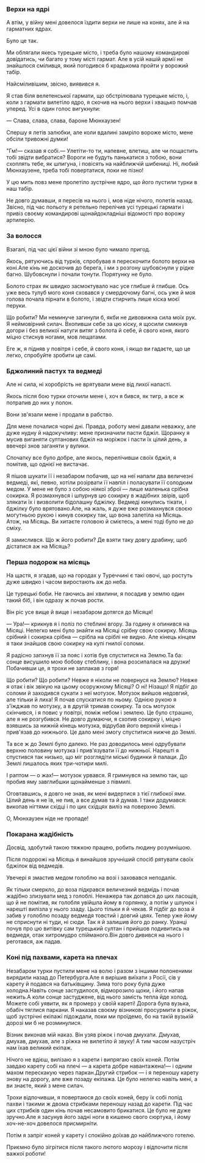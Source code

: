 ### Верхи на ядрі

А втім, у війну мені довелося їздити верхи не лише на конях, але й на гарматних ядрах.

Було це так.

Ми облягали якесь турецьке місто, і треба було нашому командирові довідатись, чи багато у тому місті гармат.
Але в усій нашій армії не знайшлося сміливця, який погодився б крадькома пройти у ворожий табір.

Найсміливішим, звісно, виявився я.

Я став біля велетенської гармати, що обстрілювала турецьке місто, і, коли з гармати вилетіло ядро, я скочив на нього верхи і хвацько помчав уперед.
Усі в один голос вигукнули:

— Слава, слава, слава, бароне Мюнхаузен!

Спершу я летів залюбки, але коли вдалині замріло вороже місто, мене обсіли тривожні думки!

"Гм!— сказав я собі.— Улетіти-то ти, напевне, влетиш, але чи пощастить тобі звідти вибратися?
Вороги не будуть панькатися з тобою, вони схоплять тебе, як шпигуна, і повісять на найближчій шибениці.
Ні, любий Мюнхаузене, треба тобі повертатися, поки не пізно!

У цю мить повз мене пролетіло зустрічне ядро, що його пустили турки в наш табір.

Не довго думавши, я пересів на нього і, мов ніде нічого, полетів назад.
Звісно, під час польоту я ретельно перелічив усі турецькі гармати і привіз своєму командирові щонайдокладніші відомості про ворожу артилерію.

### За волосся

Взагалі, під час цієї війни зі мною було чимало пригод.

Якось, рятуючись від турків, спробував я перескочити болото верхи на коні.Але кінь не доскочив до берега, і ми з розгону шубовснули у рідке багно.
Шубовснули і почали тонути.
Порятунку не було.

Болото страх як швидко засмоктувало нас усе глибше й глибше.
Ось уже весь тулуб мого коня сховався у смердючому багні, ось уже й моя голова почала пірнати в болото, і звідти стирчить лише кіска моєї перуки.

Що робити?
Ми неминуче загинули б, якби не дивовижна сила моїх рук.
Я неймовірний силач.
Вхопивши себе за цю кіску, я щосили смикнув догори і без великої натуги витяг з болота й себе, й свого коня, якого міцно стиснув ногами, мов лещатами.

Еге ж, я підняв у повітря і себе, й свого коня, і якщо ви гадаєте, що це легко, спробуйте зробити це самі.

### Бджолиний пастух та ведмеді

Але ні сила, ні хоробрість не врятували мене від лихої напасті.

Якось після бою турки оточили мене і, хоч я бився, як тигр, а все ж потрапив до них у полон.

Вони зв'язали мене і продали в рабство.

Для мене почалися чорні дні.
Правда, роботу мені давали неважку, але дуже нудну й надокучливу: мене призначили пасти бджіл.
Щоранку я мусив виганяти султанових бджіл на моріжок і пасти їх цілий день, а ввечері знов заганяти у вулики.

Спочатку все було добре, але якось, перелічивши своїх бджіл, я помітив, що однієї не вистачає.

Я пішов шукати її і незабаром побачив, що на неї напали два величезні ведмеді, які, певно, хотіли розірвати її навпіл і поласувати її солодким медом.
У мене не було з собою ніякої зброї — лише маленька срібна сокирка.
Я розмахнувся і шпурнув цю сокирку в жадібних звірів, щоб злякати їх і визволити бідолашну бджілку.
Ведмеді кинулись тікати, і бджілку було врятовано.Але, на жаль, я дуже вже розмахнувся своєю могутньою рукою і кинув сокирку так, що вона залетіла на Місяць.
Атож, на Місяць.
Ви хитаєте головою й смієтесь, а мені тоді було не до сміху.

Я замислився.
Що ж його робити?
Де взяти таку довгу драбину, щоб дістатися аж на Місяць?

### Перша подорож на місяць

На щастя, я згадав, що на городах у Туреччині є такі овочі, що ростуть дуже швидко і часом виростають аж до неба.

Це турецькі боби.
Не гаючись ані хвилини, я посадив у землю один такий біб, і він одразу ж почав рости.

Він ріс усе вище й вище і незабаром дотягся до Місяця!

— Ура!— крикнув я і поліз по стеблині вгору.
За годину я опинився на Місяці.
Нелегко мені було знайти на Місяці срібну свою сокирку.
Місяць срібний і сокирка срібна — срібла на сріблі не видно.
Але кінець кінцем я таки знайшов свою сокирку на купі гнилої соломи.

Я радісно запхнув її за пояс і хотів був спуститися на Землю.Та ба: сонце висушило мою бобову стеблину, і вона розсипалася на друзки!
Побачивши це, я трохи не заплакав з горя!

Що робити?
Що робити?
Невже я ніколи не повернуся на Землю?
Невже я отак і вік звікую на цьому осоружному Місяці?
О ні!
Нізащо!
Я підбіг до соломи й заходився сукати з неї мотузок.
Мотузок вийшов недовгий, але тільки й лиха!
Я почав спускатися по ньому.
Однією рукою я з'їжджав по мотузку, а в другій тримав сокирку.
Та ось мотузок скінчився, і я повис у повітрі, поміж небом і землею.
Це було страшно, але я не розгубився.
Не довго думаючи, я схопив сокирку і, міцно взявшись за нижній кінець мотузка, відрубав його верхній кінець і прив'язав до нижнього.
Це дало мені змогу спуститися нижче до Землі.

Та все ж до Землі було далеко.
Не раз доводилось мені одрубувати верхню половину мотузка і прив'язувати її до нижньої.
Нарешті я спустився так низько, що міг розглядіти міські будинки й палаци.
До Землі лишалось яких три-чотири милі.

І раптом — о жах!— мотузок урвався.
Я гримнувся на землю так, що пробив яму завглибшки щонайменше з півмилі.

Оговтавшись, я довго не знав, як мені видертися з тієї глибокої ями.
Цілий день я не їв, не пив, а все думав та й думав.
І таки додумався: викопав нігтями східці і по цих східцях виліз на поверхню Землі.

О, Мюнхаузен ніде не пропаде!

### Покарана жадібність

Досвід, здобутий такою тяжкою працею, робить людину розумнішою.

Після подорожі на Місяць я винайшов зручніший спосіб рятувати своїх бджілок від ведмедів.

Увечері я змастив медом голоблю на возі і заховався неподалік.

Як тільки смеркло, до воза підкрався величезний ведмідь і почав жадібно злизувати мед з голоблі.
Ненажера так допався до цих ласощів, що й не помітив, як голобля увійшла йому в горлянку, а потім у шлунок і нарешті вилізла у нього ззаду.
Цього тільки я й чекав.
Я підбіг до воза й забив у голоблю позаду ведмедя товстий і довгий цвях.
Тепер уже йому не сприснути ні туди, ні сюди.
Так я й залишив його до ранку.
Уранці почув про цю витівку сам турецький султан і прийшов подивитись на ведмедя, отак хитромудро спійманого.Він довго дивився на нього і реготався, аж падав.

### Коні під пахвами, карета на плечах

Незабаром турки пустили мене на волю і разом з іншими полоненими вирядили назад до Петербурга.Але я вирішив виїхати з Росії, сів у карету й подався на батьківщину.
Зима того року була дуже холодна.Навіть сонце застудилося, відморозило щоки, і його напав нежить.А коли сонце застуджене, від нього замість тепла йде холод.
Можете собі уявити, як я промерз у своїй кареті!
Дорога була вузька, обабіч тяглися паркани.
Я наказав своєму візникові просурмити в ріжок, щоб зустрічні екіпажі підождали, поки ми проїдемо, бо на такій вузькій дорозі ми б не розминулися.

Візник виконав мій наказ.
Він узяв ріжок і почав дмухати.
Дмухав, дмухав, дмухав, але з ріжка не вилетіло й звуку!
А тим часом назустріч нам їхав великий екіпаж.

Нічого не вдієш, вилізаю я з карети і випрягаю своїх коней.
Потім завдаю карету собі на плечі — а карета добре навантажена!— і одним махом перескакую через паркан.Другий стрибок — і я переношу карету знову на дорогу, але вже позаду екіпажа.
Це було нелегко навіть мені, а ви знаєте, який з мене силач.

Трохи відпочивши, я повертаюся до своїх коней, беру їх собі попід пахви і такими ж двома стрибками переношу назад до карети.
Під час цих стрибків один кінь почав несамовито брикатися.
Це було не дуже зручно.Але я засунув його задні ноги в кишеню свого сюртука, і йому хоч-не-хоч довелося присмирніти.

Потім я запріг коней у карету і спокійно доїхав до найближчого готелю.

Приємно було зігрітися після такого лютого морозу і відпочити після важкої роботи!
